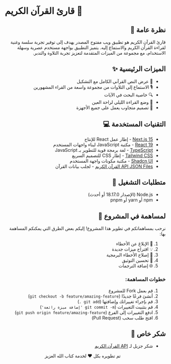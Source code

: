 # قارئ القرآن الكريم 📖

<div dir="rtl" style="text-align:right">

## نظرة عامة 🌟

قارئ القرآن الكريم هو تطبيق ويب مفتوح المصدر يهدف إلى توفير تجربة سلسة وغنية لقراءة القرآن الكريم والاستماع إليه. يتميز التطبيق بواجهة مستخدم عصرية وسهلة الاستخدام، مع مجموعة من الميزات المتقدمة لتعزيز تجربة التلاوة والتدبر.

## الميزات الرئيسية ✨

- 📖 عرض النص القرآني الكامل مع التشكيل
- 🎙️ الاستماع إلى التلاوات من مجموعة واسعة من القراء المشهورين
- 🔍 خاصية البحث في الآيات
- 🌙 وضع القراءة الليلي لراحة العين
- 📱 تصميم متجاوب يعمل على جميع الأجهزة

## التقنيات المستخدمة 💻

- [Next.js 15](https://nextjs.org/) - إطار عمل React للإنتاج
- [React 19](https://reactjs.org/) - مكتبة JavaScript لبناء واجهات المستخدم
- [TypeScript](https://www.typescriptlang.org/) - لغة برمجة قوية للتطوير بـ JavaScript
- [Tailwind CSS](https://tailwindcss.com/) - إطار CSS للتصميم السريع
- [Shadcn UI](https://ui.shadcn.com/) - مكتبة مكونات واجهة المستخدم
- [API JSON Files القرآن الكريم]() - لجلب بيانات القرآن 

## متطلبات التشغيل 🚀

- Node.js (الإصدار 18.17.0 أو أحدث)
- npm أو yarn أو pnpm

## لمساهمة في المشروع 🤝

نرحب بمساهماتكم في تطوير هذا المشروع! إليكم بعض الطرق التي يمكنكم المساهمة بها:

1. 🐛 الإبلاغ عن الأخطاء
2. 💡 اقتراح ميزات جديدة
3. 🔧 إصلاح الأخطاء البرمجية
4. 📝 تحسين التوثيق
5. 🌐 إضافة الترجمات

### خطوات المساهمة:

1. قم بعمل Fork للمشروع
2. أنشئ فرعًا جديدًا (`git checkout -b feature/amazing-feature`)
3. قم بإجراء تغييراتك وإضافتها (`git add .`)
4. قم بتثبيت التغييرات (`git commit -m 'إضافة ميزة رائعة'`)
5. ادفع التغييرات إلى الفرع (`git push origin feature/amazing-feature`)
6. افتح طلب سحب (Pull Request)

## شكر خاص 🙏

- شكر جزيل لـ [API القرآن الكريم](https://alquran.cloud/api)


    <div align="center">
    تم تطويره بكل ❤️ لخدمة كتاب الله العزيز
    </div>
</div>